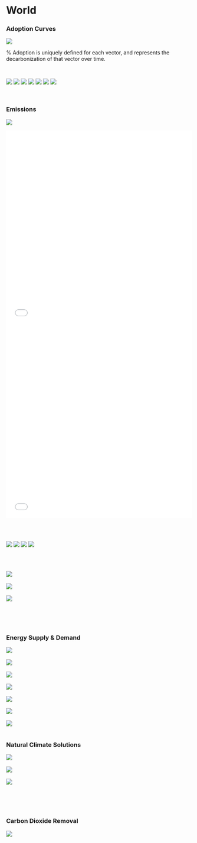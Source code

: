 # World

### Adoption Curves

![](../podi/data/figs/scurves-World)

% Adoption is uniquely defined for each vector, and represents the decarbonization of that vector over time.

<br/>

![](../podi/data/figs/scurves_ind-Grid-World)
![](../podi/data/figs/scurves_ind-Transport-World)
![](../podi/data/figs/scurves_ind-Buildings-World)
![](../podi/data/figs/scurves_ind-Industry-World)
![](../podi/data/figs/scurves_ind-RegenerativeAgriculture-World)
![](../podi/data/figs/scurves_ind-Forests&Wetlands-World)
![](../podi/data/figs/scurves_ind-CarbonDioxideRemoval-World)

<br/>

### Emissions

![](../podi/data/figs/mitigationwedges-World)

<iframe id="igraph" scrolling="no" style="border:none;" seamless="seamless" src= "em1-world.html" height="525" width="100%"></iframe>

<iframe id="igraph" scrolling="no" style="border:none;" seamless="seamless" src= "em2-world.html" height="525" width="100%"></iframe>

<br/><br/>

![](../podi/data/figs/temperature)
![](../podi/data/figs/sensitivity)
![](../podi/data/figs/forcing)
![](../podi/data/figs/co2conc)

<br/><br/>

![](../podi/data/figs/emissions-ffi_emissions)<br/><br/>
![](../podi/data/figs/emissions-CH4_emissions)<br/><br/>
![](../podi/data/figs/emissions-N2O_emissions)<br/><br/>

<br/><br/>

### Energy Supply & Demand

![](../podi/data/figs/energydemand_pathway-World)<br/><br/>
![](../podi/data/figs/energysupply_pathway-World)<br/><br/>
![](../podi/data/figs/electricity_pathway-World)<br/><br/>
![](../podi/data/figs/elecbysector_pathway-World)<br/><br/>
![](../podi/data/figs/buildings_pathway-World)<br/><br/>
![](../podi/data/figs/industry_pathway-World)<br/><br/>
![](../podi/data/figs/transport_pathway-World)<br/><br/>

### Natural Climate Solutions

![](../podi/data/figs/ra_pathway-World)<br/><br/>
![](../podi/data/figs/fw_pathway-World)<br/><br/>
![](../podi/data/figs/afolu_pathway-World)<br/><br/>

<br/><br/>

### Carbon Dioxide Removal

![](../podi/data/figs/cdr_pathway-World )<br/><br/>
